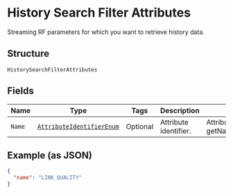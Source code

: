 
# History Search Filter Attributes

Streaming RF parameters for which you want to retrieve history data.

## Structure

`HistorySearchFilterAttributes`

## Fields

| Name | Type | Tags | Description | Getter | Setter |
|  --- | --- | --- | --- | --- | --- |
| `Name` | [`AttributeIdentifierEnum`](../../doc/models/attribute-identifier-enum.md) | Optional | Attribute identifier. | AttributeIdentifierEnum getName() | setName(AttributeIdentifierEnum name) |

## Example (as JSON)

```json
{
  "name": "LINK_QUALITY"
}
```

